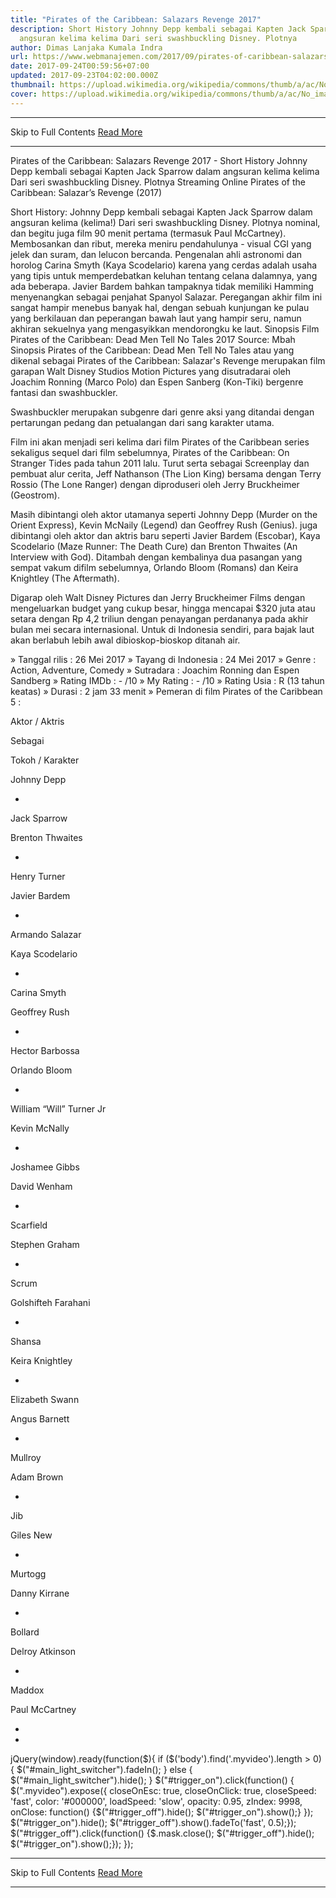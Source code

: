 ```yaml
---
title: "Pirates of the Caribbean: Salazars Revenge 2017"
description: Short History Johnny Depp kembali sebagai Kapten Jack Sparrow dalam
  angsuran kelima kelima Dari seri swashbuckling Disney. Plotnya
author: Dimas Lanjaka Kumala Indra
url: https://www.webmanajemen.com/2017/09/pirates-of-caribbean-salazars-revenge.html
date: 2017-09-24T00:59:56+07:00
updated: 2017-09-23T04:02:00.000Z
thumbnail: https://upload.wikimedia.org/wikipedia/commons/thumb/a/ac/No_image_available.svg/2048px-No_image_available.svg.png
cover: https://upload.wikimedia.org/wikipedia/commons/thumb/a/ac/No_image_available.svg/2048px-No_image_available.svg.png
---
```


<hr/> Skip to Full Contents <a href="https://www.webmanajemen.com/2017/09/pirates-of-caribbean-salazars-revenge.html" rel="follow" class="button" id="read-more">Read More</a> <hr/> Pirates of the Caribbean: Salazars Revenge 2017 - Short History Johnny Depp kembali sebagai Kapten Jack Sparrow dalam angsuran kelima kelima Dari seri swashbuckling Disney. Plotnya Streaming Online Pirates of the Caribbean: Salazar’s Revenge (2017)

Short History: Johnny Depp kembali sebagai Kapten Jack Sparrow dalam angsuran kelima (kelima!) Dari seri swashbuckling Disney. Plotnya nominal, dan begitu juga film 90 menit pertama (termasuk Paul McCartney). Membosankan dan ribut, mereka meniru pendahulunya - visual CGI yang jelek dan suram, dan lelucon bercanda. Pengenalan ahli astronomi dan horolog Carina Smyth (Kaya Scodelario) karena yang cerdas adalah usaha yang tipis untuk memperdebatkan keluhan tentang celana dalamnya, yang ada beberapa. Javier Bardem bahkan tampaknya tidak memiliki Hamming menyenangkan sebagai penjahat Spanyol Salazar. Peregangan akhir film ini sangat hampir menebus banyak hal, dengan sebuah kunjungan ke pulau yang berkilauan dan peperangan bawah laut yang hampir seru, namun akhiran sekuelnya yang mengasyikkan mendorongku ke laut.
Sinopsis Film Pirates of the Caribbean: Dead Men Tell No Tales 2017
Source: Mbah Sinopsis
Pirates of the Caribbean: Dead Men Tell No Tales atau yang dikenal sebagai Pirates of the Caribbean: Salazar's Revenge merupakan film garapan Walt Disney Studios Motion Pictures yang disutradarai oleh Joachim Ronning (Marco Polo) dan Espen Sanberg (Kon-Tiki) bergenre fantasi dan swashbuckler.

Swashbuckler merupakan subgenre dari genre aksi yang ditandai dengan pertarungan pedang dan petualangan dari sang karakter utama.

Film ini akan menjadi seri kelima dari film Pirates of the Caribbean series sekaligus sequel dari film sebelumnya, Pirates of the Caribbean: On Stranger Tides pada tahun 2011 lalu. Turut serta sebagai Screenplay dan pembuat alur cerita, Jeff Nathanson (The Lion King) bersama dengan Terry Rossio (The Lone Ranger) dengan diproduseri oleh Jerry Bruckheimer (Geostrom).


Masih dibintangi oleh aktor utamanya seperti Johnny Depp (Murder on the Orient Express), Kevin McNaily (Legend) dan Geoffrey Rush (Genius). juga dibintangi oleh aktor dan aktris baru seperti Javier Bardem (Escobar), Kaya Scodelario (Maze Runner: The Death Cure) dan Brenton Thwaites (An Interview with God). Ditambah dengan kembalinya dua pasangan yang sempat vakum difilm sebelumnya, Orlando Bloom (Romans) dan Keira Knightley (The Aftermath).


Digarap oleh Walt Disney Pictures dan Jerry Bruckheimer Films dengan mengeluarkan budget yang cukup besar, hingga mencapai $320 juta atau setara dengan Rp 4,2 triliun dengan penayangan perdananya pada akhir bulan mei secara internasional. Untuk di Indonesia sendiri, para bajak laut akan berlabuh lebih awal dibioskop-bioskop ditanah air.


» Tanggal rilis : 26 Mei 2017
» Tayang di Indonesia : 24 Mei 2017
» Genre : Action, Adventure, Comedy
» Sutradara : Joachim Ronning dan Espen Sandberg
» Rating IMDb : - /10
» My Rating : - /10
» Rating Usia : R (13 tahun keatas)
» Durasi : 2 jam 33 menit
» Pemeran di film Pirates of the Caribbean 5 :



Aktor / Aktris

Sebagai

Tokoh / Karakter


Johnny Depp

-

Jack Sparrow


Brenton Thwaites

-

Henry Turner


Javier Bardem

-

Armando Salazar


Kaya Scodelario

-

Carina Smyth


Geoffrey Rush

-

Hector Barbossa


Orlando Bloom

-

William “Will” Turner Jr


Kevin McNally

-

Joshamee Gibbs


David Wenham

-

Scarfield


Stephen Graham

-

Scrum


Golshifteh Farahani

-

Shansa


Keira Knightley

-

Elizabeth Swann


Angus Barnett

-

Mullroy


Adam Brown

-

Jib


Giles New

-

Murtogg


Danny Kirrane

-

Bollard


Delroy Atkinson

-

Maddox


Paul McCartney

-

-





jQuery(window).ready(function($){  if ($('body').find('.myvideo').length > 0) { $("#main_light_switcher").fadeIn(); } else { $("#main_light_switcher").hide(); }  $("#trigger_on").click(function() { $(".myvideo").expose({ closeOnEsc: true, closeOnClick: true, closeSpeed: 'fast', color: '#000000', loadSpeed: 'slow', opacity: 0.95, zIndex: 9998, onClose: function() {$("#trigger_off").hide(); $("#trigger_on").show();} });  $("#trigger_on").hide(); $("#trigger_off").show().fadeTo('fast', 0.5);}); $("#trigger_off").click(function() {$.mask.close(); $("#trigger_off").hide(); $("#trigger_on").show();});  }); <hr/> Skip to Full Contents <a href="https://www.webmanajemen.com/2017/09/pirates-of-caribbean-salazars-revenge.html" rel="follow" class="button" id="read-more">Read More</a> <hr/>
